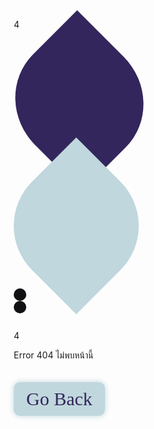 
<!DOCTYPE html>
<html lang="en">
<head>
<meta charset="UTF-8">
<link rel="apple-touch-icon" type="image/png" href="https://static.wixstatic.com/media/8ce00d_d80ff6433d1c47bbb7b755402a592a0e~mv2.png/v1/fill/w_32%2Ch_32%2Clg_1%2Cusm_0.66_1.00_0.01/8ce00d_d80ff6433d1c47bbb7b755402a592a0e~mv2.png" />
<meta name="apple-mobile-web-app-title" content="CodePen">
<link rel="shortcut icon" type="image/x-icon" href="https://static.wixstatic.com/media/8ce00d_d80ff6433d1c47bbb7b755402a592a0e~mv2.png/v1/fill/w_32%2Ch_32%2Clg_1%2Cusm_0.66_1.00_0.01/8ce00d_d80ff6433d1c47bbb7b755402a592a0e~mv2.png" />
<link rel="mask-icon" type="" href="https://static.wixstatic.com/media/8ce00d_d80ff6433d1c47bbb7b755402a592a0e~mv2.png/v1/fill/w_32%2Ch_32%2Clg_1%2Cusm_0.66_1.00_0.01/8ce00d_d80ff6433d1c47bbb7b755402a592a0e~mv2.png" color="#111" />
<title>Error 404</title>
<link href="https://fonts.googleapis.com/css?family=Anton|Combo|Comfortaa|Coming+Soon|Jim+Nightshade" rel="stylesheet">
<style>
*{
  padding: 0;
  margin: 0;
  box-sizing: border-box;
}

*::before,
*::after {
    content: '';
  position: absolute;
}

body{
	background: #1B0034;
	background-image: linear-gradient( 135deg, #1B0034 10%, #33265C 100%);
	background-attachment: fixed;
	background-size: cover;

}

.error {
	width: 100%;
	height: auto;
	margin: 50px auto;
	text-align: center;
	margin-bottom: 0;
}

.dracula{
	width: 230px;
	height: 300px;
	display: inline-block;
	margin: auto;
	overflowX: hidden;
}

.error .p {
	height: 100%;
	color: #C0D7DD; 
	font-size: 280px;
	margin: 50px;
	display: inline-block;
	font-family: 'Anton', sans-serif;
	font-family: 'Combo', cursive;
}


.con {
  width: 500px;
  height: 500px;
  position: relative;
  margin: 9% auto 0;
animation: ani9 0.7s ease-in-out infinite  alternate ;}

@keyframes ani9 {
    0%{
    transform: translateY(10px);	
  }
  
  100%{
    transform: translateY(30px);	
  }

}


.con > * {
  position: absolute;
  top: 0; left: 0;
}

.hair{
  top: -20px;
  width: 210px;
  height: 200px;
  background: #C0D7DD;
  border-radius: 0 50% 0 50%;
  transform: rotate(45deg);
  background: #33265C;
}
.hair-r{
  left: 20px;
  width: 210px;
  height: 200px;
  background: #C0D7DD;
  border-radius: 0 50% 0 50%;
  transform: rotate(45deg);
  background: #33265C;

}
.head {
  width: 200px;
  height: 200px;
  background: #C0D7DD;
  border-radius: 0 50% 0 50%;
  transform: rotate(45deg);
}
.eye {
 width: 20px; height:20px;
  background: #111113;
  border-radius: 50%;
  top: 15%; left: 11.5%;
  transition: .3s linear;
}
.eye-r{left: 24%;}

.mouth {
  width: 60px; 
  height: 20px;
  background: #840021;
  top: 20%;
  left: 14%;
  border-radius: 50% / 0 0 100% 100%;
}
.mouth::after{

  border-left: 5px solid transparent;
  border-right: 5px solid transparent;
  border-top: 13px solid #FFFFFF;
  left: 10px;
  
}
.mouth::before{
  border-left: 5px solid transparent;
  border-right: 5px solid transparent;
  border-top: 13px solid #FFFFFF;
  left: 40px;
}

.blod {
  width: 8px;
  height: 20px;
  background: #840021;
  top: 23%; left: 17%; 
  border-radius: 20px;
}
.blod::after{
   width: 2px;
  height: 10px;
  background: #FFF;
  top: 20%; left: 10%; 
  border-radius: 20px;
  
}
.blod2 {
  top: 23%; left: 20%;
  width: 13px;
  height: 13px;
  border-radius: 50% 50% 50% 0;
  transform: rotate(130deg);
  animation: blod 2s linear infinite;
  opacity: 0;
}
@keyframes blod {
  0%   {opacity: 1;}  
  100%   {background:red; opacity: 0; top:50%;}
  
  
}



/* page-ms */
.page-ms {transform: translateY(-50px);}

.error p.page-msg {
	text-align: center;
	color: #C0D7DD; 
	font-size: 30px;
	font-family: 'Combo', cursive;
	margin-bottom: 20px;
}
button.go-back {
		font-size: 30px;
    font-family: 'Combo', cursive;
    border: none;
    padding: 10px 20px;
    cursor: pointer;
    transition: 0.3s linear;
    z-index: 9;
    border-radius: 10px;
    background: #C0D7DD;
    color: #33265C;
    box-shadow: 0 0 10px 0 #C0D7DD;
	margin-top: 20px;
}
button:hover {box-shadow: 0 0 20px 0 #C0D7DD;}
</style>
<script>
  window.console = window.console || function(t) {};
</script>
<script>
  if (document.location.search.match(/type=embed/gi)) {
    window.parent.postMessage("resize", "*");
  }
</script>
</head>
<body translate="no">
<div class="container">
<div class="error">
<p class="p">4</p>
<span class="dracula">
<div class="con">
<div class="hair"></div>
<div class="hair-r"></div>
<div class="head"></div>
<div class="eye"></div>
<div class="eye eye-r"></div>
<div class="mouth"></div>
<div class="blod"></div>
<div class="blod blod2"></div>
</div>
</span>
<p class="p">4</p>
<div class="page-ms">
<p class="page-msg">Error 404 ไม่พบหน้านี้</p>
<button class="go-back">Go Back</button>
</div>
</div>
</div>
<iframe style="width:0;height:0;border:0; border:none;" scrolling="no" frameborder="no" allow="autoplay" src="https://instaud.io/_/2Vvu.mp3"></iframe>
</body>
</html>
